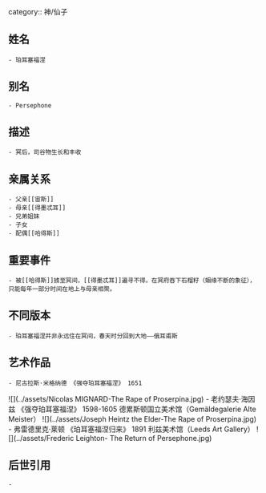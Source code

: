 category:: 神/仙子
## 姓名
	- 珀耳塞福涅
## 别名
	- Persephone
## 描述
	- 冥后，司谷物生长和丰收
## 亲属关系
	- 父亲[[宙斯]]
	- 母亲[[得墨忒耳]]
	- 兄弟姐妹
	- 子女
	- 配偶[[哈得斯]]
## 重要事件
	- 被[[哈得斯]]掳至冥间，[[得墨忒耳]]遍寻不得。在冥府吞下石榴籽（姻缘不断的象征），只能每年一部分时间在地上与母亲相聚。
## 不同版本
	- 珀耳塞福涅并非永远住在冥间，春天时分回到大地——俄耳甫斯
## 艺术作品
	- 尼古拉斯·米格纳德 《强夺珀耳塞福涅》 1651
 ![](../assets/Nicolas MIGNARD-The Rape of Proserpina.jpg)
	- 老约瑟夫·海因兹 《强夺珀耳塞福涅》 1598-1605 德累斯顿国立美术馆（Gemäldegalerie Alte Meister）
 ![](../assets/Joseph Heintz the Elder-The Rape of Proserpina.jpg)
	- 弗雷德里克·莱顿 《珀耳塞福涅归来》 1891 利兹美术馆（Leeds Art Gallery）
 ![](../assets/Frederic Leighton- The Return of Persephone.jpg)
## 后世引用
	-

